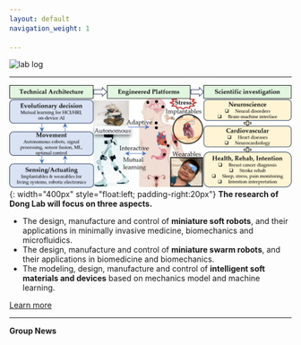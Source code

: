 ```yaml
---
layout: default
navigation_weight: 1

---
```


![lab log](lab_cover.png)

---------
![lab focus](group_focus.png){: width="400px" style="float:left; padding-right:20px"} 
**The research of Dong Lab will focus on three aspects.**
* The design, manufacture and control of **miniature soft robots**, and their applications in minimally invasive medicine, biomechanics and microfluidics. 
* The design, manufacture and control of **miniature swarm robots**, and their applications in biomedicine and biomechanics. 
* The modeling, design, manufacture and control of **intelligent soft materials and devices** based on mechanics model and machine learning. 

[Learn more](./research)

---------

**Group News**


